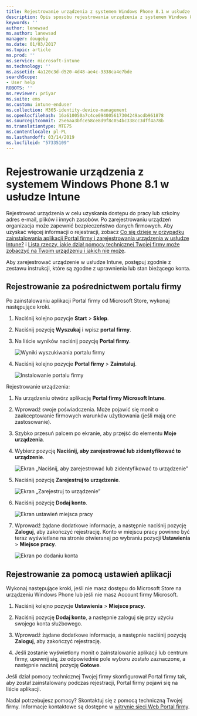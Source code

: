 ```yaml
---
title: Rejestrowanie urządzenia z systemem Windows Phone 8.1 w usłudze Intune | Microsoft Docs
description: Opis sposobu rejestrowania urządzenia z systemem Windows 8.1 w usłudze Intune
keywords: ''
author: lenewsad
ms.author: lanewsad
manager: dougeby
ms.date: 01/03/2017
ms.topic: article
ms.prod: ''
ms.service: microsoft-intune
ms.technology: ''
ms.assetid: 4a120c3d-d520-4d48-ae4c-3338ca4e7bde
searchScope:
- User help
ROBOTS: ''
ms.reviewer: priyar
ms.suite: ems
ms.custom: intune-enduser
ms.collection: M365-identity-device-management
ms.openlocfilehash: 16a610050a7c4ce094005617304249acdb961878
ms.sourcegitcommit: 25e6aa3bfce58ce8d9f8c054bc338cc3dff4a78b
ms.translationtype: MTE75
ms.contentlocale: pl-PL
ms.lasthandoff: 03/14/2019
ms.locfileid: "57335109"
---
```

# <a name="enroll-your-windows-phone-81-device-in-intune"></a>Rejestrowanie urządzenia z systemem Windows Phone 8.1 w usłudze Intune  

Rejestrować urządzenia w celu uzyskania dostępu do pracy lub szkolny adres e-mail, plików i innych zasobów. Po zarejestrowaniu urządzeń organizacja może zapewnić bezpieczeństwo danych firmowych. Aby uzyskać więcej informacji o rejestracji, zobacz [Co się dzieje w przypadku zainstalowania aplikacji Portal firmy i zarejestrowania urządzenia w usłudze Intune?](what-happens-if-you-install-the-company-portal-app-and-enroll-your-device-in-intune-windows.md) i [Lista rzeczy, jakie dział pomocy technicznej Twojej firmy może zobaczyć na Twoim urządzeniu i jakich nie może](what-info-can-your-company-see-when-you-enroll-your-device-in-intune.md).  

Aby zarejestrować urządzenie w usłudze Intune, postępuj zgodnie z zestawu instrukcji, które są zgodne z uprawnienia lub stan bieżącego konta.

## <a name="enroll-through-company-portal"></a>Rejestrowanie za pośrednictwem portalu firmy  
Po zainstalowaniu aplikacji Portal firmy od Microsoft Store, wykonaj następujące kroki. 

1.  Naciśnij kolejno pozycje **Start** > **Sklep**.  

2.  Naciśnij pozycję **Wyszukaj** i wpisz **portal firmy**.  

3.  Na liście wyników naciśnij pozycję **Portal firmy**.  


    ![Wyniki wyszukiwania portalu firmy](./media/WP81-1-CP-search-store-v2.png)  

4.  Naciśnij kolejno pozycje **Portal firmy** &gt; **Zainstaluj**.  


    ![Instalowanie portalu firmy](./media/WP81-2-CP-install-v2.png)  

Rejestrowanie urządzenia:  

1.  Na urządzeniu otwórz aplikację **Portal firmy Microsoft Intune**.  


2.  Wprowadź swoje poświadczenia. Może pojawić się monit o zaakceptowanie firmowych warunków użytkowania (jeśli mają one zastosowanie).  

3.  Szybko przesuń palcem po ekranie, aby przejść do elementu **Moje urządzenia**.  

4.  Wybierz pozycję **Naciśnij, aby zarejestrować lub zidentyfikować to urządzenie**.  


    ![Ekran „Naciśnij, aby zarejestrować lub zidentyfikować to urządzenie”](./media/WP81-enroll-1-swipe-my-devices.png)  

5.  Naciśnij pozycję **Zarejestruj to urządzenie**.  


    ![Ekran „Zarejestruj to urządzenie”](./media/WP81-enroll-2-enroll-this-device.png)  

6.  Naciśnij pozycję **Dodaj konto**.  


    ![Ekran ustawień miejsca pracy](./media/WP81-enroll-3-workplace-add-acct.png)  

7.  Wprowadź żądane dodatkowe informacje, a następnie naciśnij pozycję **Zaloguj**, aby zakończyć rejestrację. Konto w miejscu pracy powinno być teraz wyświetlane na stronie otwieranej po wybraniu pozycji **Ustawienia** &gt; **Miejsce pracy**.  


    ![Ekran po dodaniu konta](./media/WP81-enroll-4-account-added.png)  

## <a name="enroll-through-settings-app"></a>Rejestrowanie za pomocą ustawień aplikacji  
Wykonaj następujące kroki, jeśli nie masz dostępu do Microsoft Store na urządzeniu Windows Phone lub jeśli nie masz Account firmy Microsoft.

1.  Naciśnij kolejno pozycje **Ustawienia** &gt; **Miejsce pracy**.  

2.  Naciśnij pozycję **Dodaj konto**, a następnie zaloguj się przy użyciu swojego konta służbowego.  

3.  Wprowadź żądane dodatkowe informacje, a następnie naciśnij pozycję **Zaloguj**, aby zakończyć rejestrację.  

4.  Jeśli zostanie wyświetlony monit o zainstalowanie aplikacji lub centrum firmy, upewnij się, że odpowiednie pole wyboru zostało zaznaczone, a następnie naciśnij pozycję **Gotowe**.  

Jeśli dział pomocy technicznej Twojej firmy skonfigurował Portal firmy tak, aby został zainstalowany podczas rejestracji, Portal firmy pojawi się na liście aplikacji.  

Nadal potrzebujesz pomocy? Skontaktuj się z pomocą techniczną Twojej firmy. Informacje kontaktowe są dostępne w [witrynie sieci Web Portal firmy](https://go.microsoft.com/fwlink/?linkid=2010980).
